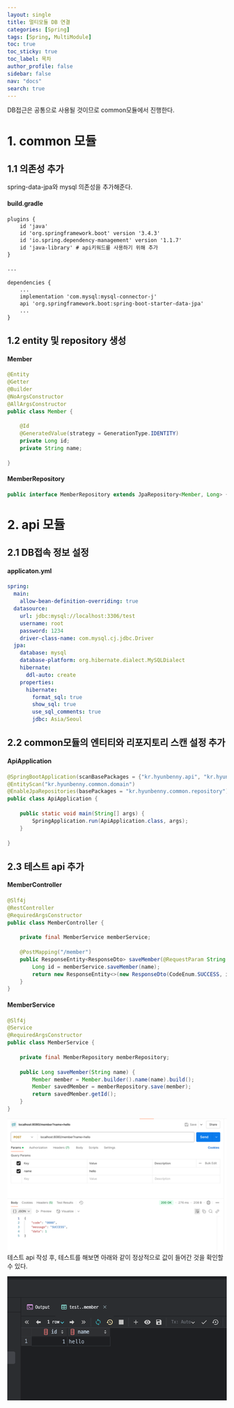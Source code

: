 ```yaml
---
layout: single
title: 멀티모듈 DB 연결
categories: [Spring]
tags: [Spring, MultiModule]
toc: true
toc_sticky: true
toc_label: 목차
author_profile: false
sidebar: false
nav: "docs"
search: true
---
```


DB접근은 공통으로 사용될 것이므로 common모듈에서 진행한다.

# 1. common 모듈
## 1.1 의존성 추가
spring-data-jpa와 mysql 의존성을 추가해준다.
#### build.gradle
```
plugins {
    id 'java'
    id 'org.springframework.boot' version '3.4.3'
    id 'io.spring.dependency-management' version '1.1.7'
    id 'java-library' # api키워드를 사용하기 위해 추가
}

...

dependencies {
	...	
	implementation 'com.mysql:mysql-connector-j'
	api 'org.springframework.boot:spring-boot-starter-data-jpa'
	... 
}
```

## 1.2 entity 및 repository 생성
#### Member
```java
@Entity
@Getter
@Builder
@NoArgsConstructor
@AllArgsConstructor
public class Member {

    @Id
    @GeneratedValue(strategy = GenerationType.IDENTITY)
    private Long id;
    private String name;

}
```

#### MemberRepository
```java
public interface MemberRepository extends JpaRepository<Member, Long> {}
```

# 2. api 모듈

## 2.1 DB접속 정보 설정
#### applicaton.yml
```yml
spring:
  main:
    allow-bean-definition-overriding: true
  datasource:
    url: jdbc:mysql://localhost:3306/test
    username: root
    password: 1234
    driver-class-name: com.mysql.cj.jdbc.Driver
  jpa:
    database: mysql
    database-platform: org.hibernate.dialect.MySQLDialect
    hibernate:
      ddl-auto: create
    properties:
      hibernate:
        format_sql: true
        show_sql: true
        use_sql_comments: true
        jdbc: Asia/Seoul
```

## 2.2 common모듈의 엔티티와 리포지토리 스캔 설정 추가
#### ApiApplication
```java
@SpringBootApplication(scanBasePackages = {"kr.hyunbenny.api", "kr.hyunbenny.common"})
@EntityScan("kr.hyunbenny.common.domain")
@EnableJpaRepositories(basePackages = "kr.hyunbenny.common.repository")
public class ApiApplication {

    public static void main(String[] args) {
        SpringApplication.run(ApiApplication.class, args);
    }

}

```


## 2.3 테스트 api 추가
#### MemberController
```java
@Slf4j
@RestController
@RequiredArgsConstructor
public class MemberController {

    private final MemberService memberService;

    @PostMapping("/member")
    public ResponseEntity<ResponseDto> saveMember(@RequestParam String name) {
        Long id = memberService.saveMember(name);
        return new ResponseEntity<>(new ResponseDto(CodeEnum.SUCCESS, id), HttpStatus.OK);
    }
}

```

#### MemberService
```java
@Slf4j
@Service
@RequiredArgsConstructor
public class MemberService {

    private final MemberRepository memberRepository;

    public Long saveMember(String name) {
        Member member = Member.builder().name(name).build();
        Member savedMember = memberRepository.save(member);
        return savedMember.getId();
    }
}
```


![](/assets/images/multimodule/20250313/1.png)
테스트 api 작성 후, 테스트를 해보면 아래와 같이 정상적으로 값이 들어간 것을 확인할 수 있다.

![](/assets/images/multimodule/20250313/2.png)